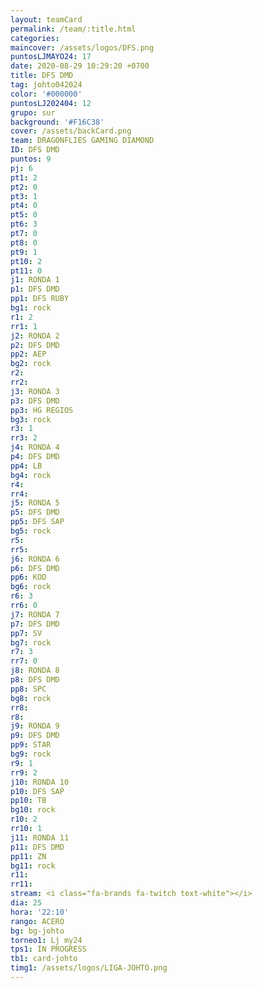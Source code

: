 ```yaml
---
layout: teamCard
permalink: /team/:title.html
categories: 
maincover: /assets/logos/DFS.png
puntosLJMAYO24: 17
date: 2020-08-29 10:29:20 +0700
title: DFS DMD
tag: johto042024
color: '#000000'
puntosLJ202404: 12
grupo: sur
background: '#F16C38'
cover: /assets/backCard.png
team: DRAGONFLIES GAMING DIAMOND
ID: DFS DMD
puntos: 9
pj: 6
pt1: 2
pt2: 0
pt3: 1
pt4: 0
pt5: 0
pt6: 3
pt7: 0
pt8: 0
pt9: 1
pt10: 2
pt11: 0
j1: RONDA 1
p1: DFS DMD
pp1: DFS RUBY
bg1: rock
r1: 2
rr1: 1
j2: RONDA 2
p2: DFS DMD
pp2: AEP
bg2: rock
r2:
rr2:
j3: RONDA 3
p3: DFS DMD
pp3: HG REGIOS
bg3: rock
r3: 1
rr3: 2
j4: RONDA 4
p4: DFS DMD
pp4: LB
bg4: rock
r4:
rr4:
j5: RONDA 5
p5: DFS DMD
pp5: DFS SAP
bg5: rock
r5:
rr5:
j6: RONDA 6
p6: DFS DMD
pp6: KOD
bg6: rock
r6: 3
rr6: 0
j7: RONDA 7
p7: DFS DMD
pp7: SV
bg7: rock
r7: 3
rr7: 0
j8: RONDA 8
p8: DFS DMD
pp8: SPC
bg8: rock
rr8:
r8:
j9: RONDA 9
p9: DFS DMD
pp9: STAR
bg9: rock
r9: 1
rr9: 2
j10: RONDA 10
p10: DFS SAP
pp10: TB
bg10: rock
r10: 2
rr10: 1
j11: RONDA 11
p11: DFS DMD
pp11: ZN
bg11: rock
r11:
rr11:
stream: <i class="fa-brands fa-twitch text-white"></i>
dia: 25
hora: '22:10'
rango: ACERO
bg: bg-johto
torneo1: Lj my24
tps1: IN PROGRESS
tb1: card-johto
timg1: /assets/logos/LIGA-JOHTO.png
---
```

